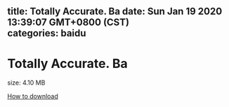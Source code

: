 
title: Totally Accurate. Ba
date: Sun Jan 19 2020 13:39:07 GMT+0800 (CST)    
categories: baidu
---

# Totally Accurate. Ba
size: 4.10 MB
 
 

[How to download](https://bpcam.bemobtrk.com/go/2ceec3aa-1ca2-46d6-b9ff-aaa5c184517c?jno=1150)